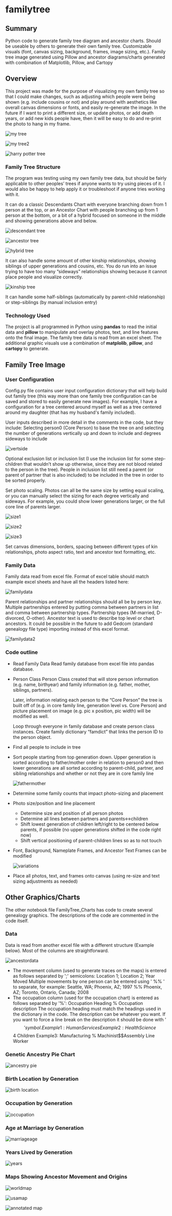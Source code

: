 # familytree
## Summary
Python code to generate family tree diagram and ancestor charts. Should be useable by others to generate their own family tree. Customizable visuals (font, canvas sizing, background, frames, image sizing, etc.). Family tree image generated using Pillow and ancestor diagrams/charts generated with combination of Matplotlib, Pillow, and Cartopy

## Overview
This project was made for the purpose of visualizing my own family tree so that I could make changes, such as adjusting which people were being shown (e.g. include cousins or not) and play around with aesthetics like overall canvas dimensions or fonts, and easily re-generate the image. In the future if I want to print a different size, or update photos, or add death years, or add new kids people have, then it will be easy to do and re-print the photo to hang in my frame. 

![my tree](/ExampleImages/Example_mytree.png)

![my tree2](/ExampleImages/Example_mytree2.png)

![harry potter tree](/ExampleImages/Example_variations2.png)

### Family Tree Structure
The program was testing using my own family tree data, but should be fairly applicable to other peoples’ trees if anyone wants to try using pieces of it. I would also be happy to help apply it or troubleshoot if anyone tries working with it. 

It can do a classic Descendants Chart with everyone branching down from 1 person at the top, or an Ancestor Chart with people branching up from 1 person at the bottom, or a bit of a hybrid focused on someone in the middle and showing generations above and below. 

![descendant tree](/ExampleImages/Example_descendanttree.png)

![ancestor tree](/ExampleImages/Example_ancestortree.png)

![hybrid tree](/ExampleImages/Example_hybridtree.png)

It can also handle some amount of other kinship relationships, showing siblings of upper generations and cousins, etc. You do run into an issue trying to have too many “sideways” relationships showing because it cannot place people and visualize correctly. 

![kinship tree](/ExampleImages/Example_kinship_annotated.png)

It can handle some half-siblings (automatically by parent-child relationship) or step-siblings (by manual inclusion entry)

### Technology Used 
The project is all programmed in Python using **pandas** to read the initial data and **pillow** to manipulate and overlay photos, text, and line features onto the final image. The family tree data is read from an excel sheet. 
The additional graphic visuals use a combination of **matplolib**, **pillow**, and **cartopy** to generate. 

## Family Tree Image
### User Configuration
Config.py file contains user input configuration dictionary that will help build out family tree (this way more than one family tree configuration can be saved and stored to easily generate new images). For example, I have a configuration for a tree centered around myself as well as a tree centered around my daughter (that has my husband's family included).

User inputs described in more detail in the comments in the code, but they include:
Selecting person0 (Core Person) to base the tree on and selecting the number of generations vertically up and down to include and degrees sideways to include

![vertside](/ExampleImages/Example_vert-side.png)

Optional exclusion list or inclusion list (I use the inclusion list for some step-children that wouldn’t show up otherwise, since they are not blood related to the person in the tree). People in inclusion list still need a parent (or parent of partner that is also included) to be included in the tree in order to be sorted properly.

Set photo scaling. Photos can all be the same size by setting equal scaling, or you can manually select the sizing for each degree vertically and sideways. For example, you could show lower generations larger, or the full core line of parents larger. 

![size1](/ExampleImages/Example_size1.png)

![size2](/ExampleImages/Example_size2.png)

![size3](/ExampleImages/Example_size3.png)

Set canvas dimensions, borders, spacing between different types of kin relationships, photo aspect ratio, text and ancestor text formatting, etc. 

### Family Data
Family data read from excel file. Format of excel table should match example excel sheets and have all the headers listed here:

![familydata](/ExampleImages/ExampleData1.PNG)

Parent relationships and partner relationships should all be by person key. Multiple partnerships entered by putting comma between partners in list and comma between partnership types. Partnership types (M-married, D-divorced, O-other). Ancestor text is used to describe top level or chart ancestors. 
It could be possible in the future to add Gedcom (standard  genealogy file type) importing instead of this excel format. 

![familydata2](/ExampleImages/ExampleData2.PNG)

### Code outline
* Read Family Data
  Read family database from excel file into pandas database. 
* Person Class
  Person Class created that will store person information (e.g. name, birthyear) and family information (e.g. father, mother, siblings, partners). 

  Later, information relating each person to the “Core Person” the tree is built off of (e.g. in core family line, generation level vs. Core Person) and picture placement on       image (e.g. pic x position, pic width) will be modified as well. 

  Loop through everyone in family database and create person class instances. Create family dictionary “famdict” that links the person ID to the person object.
* Find all people to include in tree
* Sort people starting from top generation down. Upper generation is sorted according to father/mother order in relation to person0 and then lower generations are all sorted       according to parent-child, partner, and sibling relationships and whether or not they are in core family line

  ![fathermother](/ExampleImages/Example_fathermotherorder.png)
  
* Determine some family counts that impact photo-sizing and placement
* Photo size/position and line placement
  * Determine size and position of all person photos
  * Determine all lines between partners and parents<->children
  * Shift lowest generation of children left/right to be centered below parents, if possible (no upper generations shifted in the code right now)
  * Shift vertical positioning of parent-children lines so as to not touch 
* Font, Background, Nameplate Frames, and Ancestor Text Frames can be modified

  ![variations](/ExampleImages/Example_variations1.png)
  
* Place all photos, text, and frames onto canvas (using re-size and text sizing adjustments as needed)

## Other Graphics/Charts
The other notebook file FamilyTree_Charts has code to create several genealogy graphics. The descriptions of the code are commented in the code itself.

### Data
Data is read from another excel file with a different structure (Example below). Most of the columns are straightforward. 

![ancestordata](/ExampleImages/ExampleData3.PNG)

* The movement column (used to generate traces on the maps) is entered as follows separated by ';' semicolons: Location 1; Location 2; Year Moved
  Multiple movements by one person can be entered using ' %% ' to separate, for example: Seattle, WA; Phoenix, AZ; 1997 %% Phoenix, AZ; Toronto, Ontario, Canada; 2008
* The occupation column (used for the occupation chart) is entered as follows separated by '%': Occupation Heading % Occupation description
  The occupation heading must match the headings used in the dictionary in the code. The description can be whatever you want. If you want to force a line break on the             description it should be done with '$$' symbol. 
  Example1: Human Services % Clergy
  Example2: Health Science % Nurse$$4 Children
  Example3: Manufacturing % Machinist$$Assembly Line Worker


### Genetic Ancestry Pie Chart

![ancestry pie](/ExampleImages/Example_ancestrypie.png)

### Birth Location by Generation

![birth location](/ExampleImages/Example_birthlocation.png)

### Occupation by Generation

![occupation](/ExampleImages/Example_occupation.png)

### Age at Marriage by Generation

![marriageage](/ExampleImages/Examplemarriageage.png)

### Years Lived by Generation

![years](/ExampleImages/Example_yearslived.png)

### Maps Showing Ancestor Movement and Origins

![worldmap](/ExampleImages/Example_worldmap.png)

![usamap](/ExampleImages/Example_usamap.png)

![annotated map](/ExampleImages/Example_europemapannotated.png)

  
